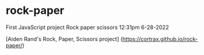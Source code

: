 # rock-paper

First JavaScript project Rock paper scissors
12:31pm
6-28-2022

[Aiden Rand's Rock, Paper, Scissors project] (https://cortrax.github.io/rock-paper/)
